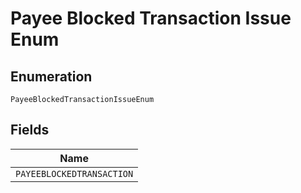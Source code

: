 
# Payee Blocked Transaction Issue Enum

## Enumeration

`PayeeBlockedTransactionIssueEnum`

## Fields

| Name |
|  --- |
| `PAYEEBLOCKEDTRANSACTION` |

